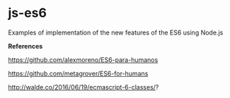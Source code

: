 # js-es6

Examples of implementation of the new features of the ES6 using Node.js

**References**

https://github.com/alexmoreno/ES6-para-humanos

https://github.com/metagrover/ES6-for-humans

http://walde.co/2016/06/19/ecmascript-6-classes/?
